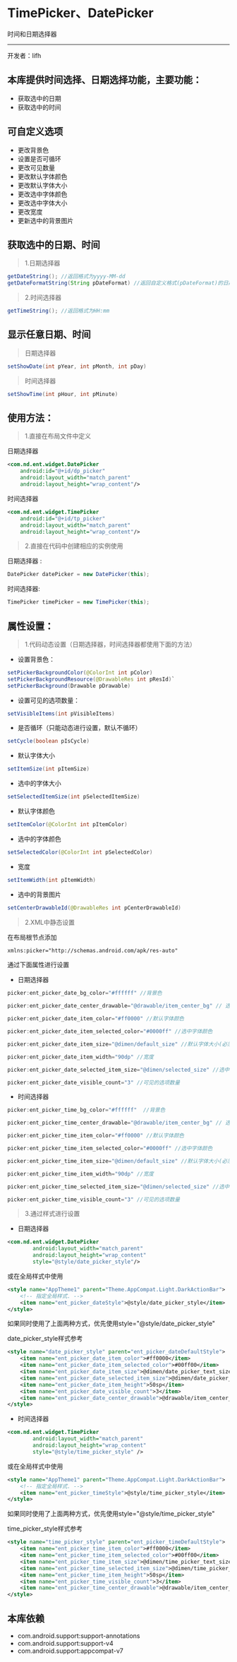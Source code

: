 # TimePicker、DatePicker 

时间和日期选择器

---

开发者：lifh

本库提供时间选择、日期选择功能，主要功能：
---------------------

 - 获取选中的日期
 - 获取选中的时间

可自定义选项
----------
 - 更改背景色
 - 设置是否可循环
 - 更改可见数量
 - 更改默认字体颜色
 - 更改默认字体大小
 - 更改选中字体颜色
 - 更改选中字体大小
 - 更改宽度
 - 更新选中的背景图片

获取选中的日期、时间
----------

> 1.日期选择器
```java
getDateString(); //返回格式为yyyy-MM-dd
getDateFormatString(String pDateFormat) //返回自定义格式(pDateFormat)的日期
```
> 2.时间选择器
```java
getTimeString(); //返回格式为HH:mm
```
显示任意日期、时间
-----------

> 日期选择器
```java
setShowDate(int pYear, int pMonth, int pDay)
```
> 时间选择器
```java
setShowTime(int pHour, int pMinute)
```
使用方法：
-----

> 1.直接在布局文件中定义

日期选择器
```xml
<com.nd.ent.widget.DatePicker
    android:id="@+id/dp_picker"
    android:layout_width="match_parent"
    android:layout_height="wrap_content"/>
```    
时间选择器
```xml
<com.nd.ent.widget.TimePicker
    android:id="@+id/tp_picker"
    android:layout_width="match_parent"
    android:layout_height="wrap_content"/>
```
> 2.直接在代码中创建相应的实例使用

日期选择器 :
```java
DatePicker datePicker = new DatePicker(this);
```

时间选择器:
 ```java
TimePicker timePicker = new TimePicker(this);
```

属性设置：
-----

> 1.代码动态设置（日期选择器，时间选择器都使用下面的方法）

 - 设置背景色：
 ```java
setPickerBackgroundColor(@ColorInt int pColor)
setPickerBackgroundResource(@DrawableRes int pResId)`
setPickerBackground(Drawable pDrawable)
```

 - 设置可见的选项数量：
```java
setVisibleItems(int pVisibleItems)
```

 - 是否循环（只能动态进行设置，默认不循环）
```java
setCycle(boolean pIsCycle)
```

 - 默认字体大小
```java
setItemSize(int pItemSize)
```
  
 - 选中的字体大小
```java
setSelectedItemSize(int pSelectedItemSize)
```

 - 默认字体颜色
```java
setItemColor(@ColorInt int pItemColor)
```
 
 - 选中的字体颜色

```java
setSelectedColor(@ColorInt int pSelectedColor)
```

 - 宽度

```java
setItemWidth(int pItemWidth)
```

 - 选中的背景图片

```java
setCenterDrawableId(@DrawableRes int pCenterDrawableId)
```
 

> 2.XML中静态设置

在布局根节点添加 
```xml
xmlns:picker="http://schemas.android.com/apk/res-auto"
```

通过下面属性进行设置

 - 日期选择器
```java
picker:ent_picker_date_bg_color="#ffffff" //背景色

picker:ent_picker_date_center_drawable="@drawable/item_center_bg" // 选中的背景图片

picker:ent_picker_date_item_color="#ff0000" //默认字体颜色

picker:ent_picker_date_item_selected_color="#0000ff" //选中字体颜色

picker:ent_picker_date_item_size="@dimen/default_size" //默认字体大小(必须在dimen文件中定义相应的值)

picker:ent_picker_date_item_width="90dp" //宽度

picker:ent_picker_date_selected_item_size="@dimen/selected_size" //选中字体大小(必须在dimen文件中定义相应的值)

picker:ent_picker_date_visible_count="3" //可见的选项数量
```
 - 时间选择器
```java
picker:ent_picker_time_bg_color="#ffffff"  //背景色

picker:ent_picker_time_center_drawable="@drawable/item_center_bg" // 选中的背景图片

picker:ent_picker_time_item_color="#ff0000" //默认字体颜色

picker:ent_picker_time_item_selected_color="#0000ff" //选中字体颜色

picker:ent_picker_time_item_size="@dimen/default_size" //默认字体大小(必须在dimen文件中定义相应的值)

picker:ent_picker_time_item_width="90dp" //宽度

picker:ent_picker_time_selected_item_size="@dimen/selected_size" //选中字体大小(必须在dimen文件中定义相应的值)

picker:ent_picker_time_visible_count="3" //可见的选项数量
```
> 3.通过样式进行设置

 - 日期选择器
```xml
<com.nd.ent.widget.DatePicker 
        android:layout_width="match_parent"
        android:layout_height="wrap_content"
        style="@style/date_picker_style"/>
```

或在全局样式中使用

```xml
<style name="AppTheme1" parent="Theme.AppCompat.Light.DarkActionBar">
    <!-- 指定全局样式. -->
    <item name="ent_picker_dateStyle">@style/date_picker_style</item>
</style>
```

如果同时使用了上面两种方式，优先使用style="@style/date_picker_style"

date_picker_style样式参考
```xml
<style name="date_picker_style" parent="ent_picker_dateDefaultStyle">
    <item name="ent_picker_date_item_color">#ff0000</item>
    <item name="ent_picker_date_item_selected_color">#00ff00</item>
    <item name="ent_picker_date_item_size">@dimen/date_picker_text_size</item>
    <item name="ent_picker_date_selected_item_size">@dimen/date_picker_selected_text_size</item>
    <item name="ent_picker_date_item_height">50sp</item>
    <item name="ent_picker_date_visible_count">3</item>
    <item name="ent_picker_date_center_drawable">@drawable/item_center_bg</item>
</style>
```
 - 时间选择器
```xml
<com.nd.ent.widget.TimePicker 
        android:layout_width="match_parent"
        android:layout_height="wrap_content"
        style="@style/time_picker_style" />
```

或在全局样式中使用

```xml
<style name="AppTheme1" parent="Theme.AppCompat.Light.DarkActionBar">
    <!-- 指定全局样式. -->
    <item name="ent_picker_timeStyle">@style/time_picker_style</item>
</style>
```

如果同时使用了上面两种方式，优先使用style="@style/time_picker_style"

time_picker_style样式参考
```xml
<style name="time_picker_style" parent="ent_picker_timeDefaultStyle">
    <item name="ent_picker_time_item_color">#ff0000</item>
    <item name="ent_picker_time_item_selected_color">#00ff00</item>
    <item name="ent_picker_time_item_size">@dimen/time_picker_text_size</item>
    <item name="ent_picker_time_selected_item_size">@dimen/time_picker_selected_text_size</item>
    <item name="ent_picker_time_item_height">50sp</item>
    <item name="ent_picker_time_visible_count">3</item>
    <item name="ent_picker_time_center_drawable">@drawable/item_center_bg</item>
</style>
```

本库依赖
----------

 - com.android.support:support-annotations
 - com.android.support:support-v4
 - com.android.support:appcompat-v7

